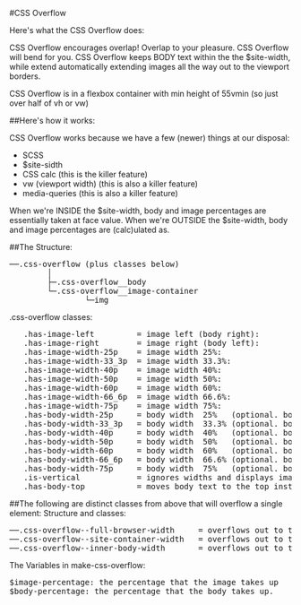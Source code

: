 #CSS Overflow

Here's what the CSS Overflow does:

CSS Overflow encourages overlap! Overlap to your pleasure. CSS Overflow will bend for you. CSS Overflow keeps BODY text within the the $site-width, while extend automatically extending images all the way out to the viewport borders.

CSS Overflow is in a flexbox container with min height of 55vmin (so just over half of vh or vw)

##Here's how it works:

CSS Overflow works because we have a few (newer) things at our disposal:
* SCSS
* $site-sidth
* CSS calc (this is the killer feature)
* vw (viewport width) (this is also a killer feature)
* media-queries (this is also a killer feature)

When we're INSIDE the $site-width, body and image percentages are essentially taken at face value. When we're OUTSIDE the $site-width, body and image percentages are (calc)ulated as.

##The Structure:
<pre>
──.css-overflow (plus classes below)
        │
        ├─.css-overflow__body
        └─.css-overflow__image-container
                └─img
</pre>
.css-overflow classes:
<pre>
   .has-image-left         = image left (body right):
   .has-image-right        = image right (body left):
   .has-image-width-25p    = image width 25%:
   .has-image-width-33_3p  = image width 33.3%:
   .has-image-width-40p    = image width 40%:
   .has-image-width-50p    = image width 50%:
   .has-image-width-60p    = image width 60%:
   .has-image-width-66_6p  = image width 66.6%:
   .has-image-width-75p    = image width 75%:
   .has-body-width-25p     = body width  25%   (optional. body defaults to equal 100%)
   .has-body-width-33_3p   = body width  33.3% (optional. body defaults to equal 100%)
   .has-body-width-40p     = body width  40%   (optional. body defaults to equal 100%)
   .has-body-width-50p     = body width  50%   (optional. body defaults to equal 100%)
   .has-body-width-60p     = body width  60%   (optional. body defaults to equal 100%)
   .has-body-width-66_6p   = body width  66.6% (optional. body defaults to equal 100%)
   .has-body-width-75p     = body width  75%   (optional. body defaults to equal 100%)
   .is-vertical            = ignores widths and displays image then body
   .has-body-top           = moves body text to the top instead of center in css-overflow
</pre>
##The following are distinct classes from above that will overflow a single element:
 Structure and classes:
<pre>
──.css-overflow--full-browser-width     = overflows out to the entire viewport
──.css-overflow--site-container-width   = overflows out to the $site-width
──.css-overflow--inner-body-width       = overflows out to the $body-width
</pre>
The Variables in make-css-overflow:
<pre>
$image-percentage: the percentage that the image takes up
$body-percentage: the percentage that the body takes up.
</pre>